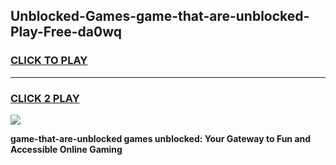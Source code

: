 
## Unblocked-Games-game-that-are-unblocked-Play-Free-da0wq
<h3>
<a href="https://premium76.site?title=game-that-are-unblocked&ref=20A">CLICK TO PLAY</a></h3>
<hr>

<h3>
<a href="https://premium76.site?title=game-that-are-unblocked&ref=20A">CLICK 2 PLAY</a>
  
</h3>

<a href="https://premium76.site?title=game-that-are-unblocked&ref=20A"><img src="https://clearcache.store/games.png"></a>


**game-that-are-unblocked games unblocked: Your Gateway to Fun and Accessible Online Gaming**
